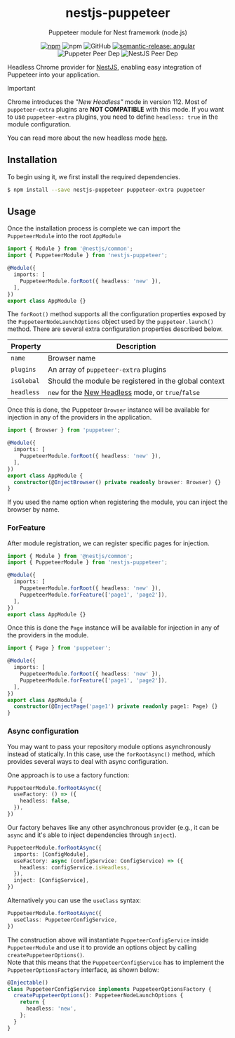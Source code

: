 <div align="center">

# nestjs-puppeteer
Puppeteer module for Nest framework (node.js)

[![npm](https://img.shields.io/npm/v/nestjs-puppeteer?logo=npm)](https://npmjs/package/nestjs-puppeteer)
![npm](https://img.shields.io/npm/dm/nestjs-puppeteer)
![GitHub](https://img.shields.io/github/license/oblakstudio/nestjs-puppeteer)
[![semantic-release: angular](https://img.shields.io/badge/semantic--release-angular-e10079?logo=semantic-release)](https://github.com/semantic-release/semantic-release)  
![Puppeter Peer Dep](https://img.shields.io/npm/dependency-version/nestjs-puppeteer/peer/@nestjs/core?logo=nestjs&logoColor=E42844)
![NestJS Peer Dep](https://img.shields.io/npm/dependency-version/nestjs-puppeteer/peer/puppeteer?logo=puppeteer&logoColor=%23fff)

</div>

Headless Chrome provider for [NestJS](https://nestjs.com/), enabling easy integration of Puppeteer into your application.

> [!IMPORTANT]
> Chrome introduces the _"New Headless"_ mode in version 112. Most of `puppeteer-extra` plugins are **NOT COMPATIBLE** with this mode. If you want to use `puppeteer-extra` plugins, you need to define `headless: true` in the module configuration.
>
> You can read more about the new headless mode [here](https://developer.chrome.com/docs/chromium/new-headless).

## Installation

To begin using it, we first install the required dependencies.

```sh
$ npm install --save nestjs-puppeteer puppeteer-extra puppeteer
```
## Usage

Once the installation process is complete we can import the ``PuppeteerModule`` into the root ``AppModule``

```ts
import { Module } from '@nestjs/common';
import { PuppeteerModule } from 'nestjs-puppeteer';

@Module({
  imports: [
    PuppeteerModule.forRoot({ headless: 'new' }),
  ],
})
export class AppModule {}
```

The ``forRoot()`` method supports all the configuration properties exposed by the ``PuppeteerNodeLaunchOptions`` object used by the ``puppeteer.launch()`` method. There are several extra configuration properties described below.


| Property  | Description |
| ------------- | ------------- |
| ``name``  | Browser name  |
| ``plugins``  | An array of ``puppeteer-extra`` plugins  |
| ``isGlobal`` | Should the module be registered in the global context |
| ``headless`` | `new` for the [New Headless](https://developer.chrome.com/docs/chromium/new-headless) mode, or `true`/`false`  |

Once this is done, the Puppeteer ``Browser`` instance will be available for injection in any of the providers in the application.

```ts
import { Browser } from 'puppeteer';

@Module({
  imports: [
    PuppeteerModule.forRoot({ headless: 'new' }),
  ],
})
export class AppModule {
  constructor(@InjectBrowser() private readonly browser: Browser) {}
}
```

If you used the name option when registering the module, you can inject the browser by name.

### ForFeature

After module registration, we can register specific pages for injection.

```ts
import { Module } from '@nestjs/common';
import { PuppeteerModule } from 'nestjs-puppeteer';

@Module({
  imports: [
    PuppeteerModule.forRoot({ headless: 'new' }),
    PuppeteerModule.forFeature(['page1', 'page2']),
  ],
})
export class AppModule {}
```

Once this is done the ``Page`` instance will be available for injection in any of the providers in the module.

```ts
import { Page } from 'puppeteer';

@Module({
  imports: [
    PuppeteerModule.forRoot({ headless: 'new' }),
    PuppeteerModule.forFeature(['page1', 'page2']),
  ],
})
export class AppModule {
  constructor(@InjectPage('page1') private readonly page1: Page) {}
}
```


### Async configuration

You may want to pass your repository module options asynchronously instead of statically. In this case, use the ``forRootAsync()`` method, which provides several ways to deal with async configuration.

One approach is to use a factory function:

```ts
PuppeteerModule.forRootAsync({
  useFactory: () => ({
    headless: false,
  }),
})
```

Our factory behaves like any other asynchronous provider (e.g., it can be ``async`` and it's able to inject dependencies through ``inject``).

```ts
PuppeteerModule.forRootAsync({
  imports: [ConfigModule],
  useFactory: async (configService: ConfigService) => ({
    headless: configService.isHeadless,
  }),
  inject: [ConfigService],
})
```

Alternatively you can use the ``useClass`` syntax:

```ts
PuppeteerModule.forRootAsync({
  useClass: PuppeteerConfigService,
})
```
The construction above will instantiate ``PuppeteerConfigService`` inside ``PuppeteerModule`` and use it to provide an options object by calling ``createPuppeteerOptions()``.  
Note that this means that the ``PuppeteerConfigService`` has to implement the ``PuppeteerOptionsFactory`` interface, as shown below:

```ts
@Injectable()
class PuppeteerConfigService implements PuppeteerOptionsFactory {
  createPuppeteerOptions(): PuppeteerNodeLaunchOptions {
    return {
      headless: 'new',
    };
  }
}
```
